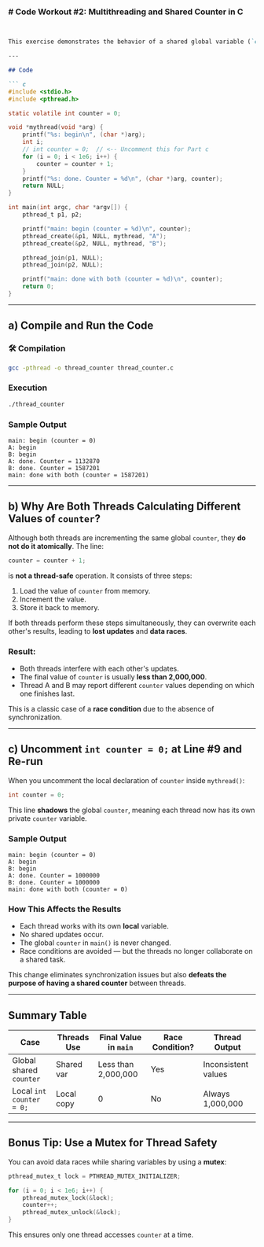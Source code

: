 ### # Code Workout #2: Multithreading and Shared Counter in C
```markdown


This exercise demonstrates the behavior of a shared global variable (`counter`) accessed by multiple threads in a multithreaded C program using `pthread`.

---

## Code

``` c
#include <stdio.h>
#include <pthread.h>

static volatile int counter = 0;

void *mythread(void *arg) {
    printf("%s: begin\n", (char *)arg);
    int i;
    // int counter = 0;  // <-- Uncomment this for Part c
    for (i = 0; i < 1e6; i++) {
        counter = counter + 1;
    }
    printf("%s: done. Counter = %d\n", (char *)arg, counter);
    return NULL;
}

int main(int argc, char *argv[]) {
    pthread_t p1, p2;

    printf("main: begin (counter = %d)\n", counter);
    pthread_create(&p1, NULL, mythread, "A");
    pthread_create(&p2, NULL, mythread, "B");

    pthread_join(p1, NULL);
    pthread_join(p2, NULL);

    printf("main: done with both (counter = %d)\n", counter);
    return 0;
}
```

---

## a) Compile and Run the Code

### 🛠️ Compilation
```bash
gcc -pthread -o thread_counter thread_counter.c
```

### Execution
```bash
./thread_counter
```

### Sample Output
```
main: begin (counter = 0)
A: begin
B: begin
A: done. Counter = 1132870
B: done. Counter = 1587201
main: done with both (counter = 1587201)
```

---

## b) Why Are Both Threads Calculating Different Values of `counter`?

Although both threads are incrementing the same global `counter`, they **do not do it atomically**. The line:

```c
counter = counter + 1;
```

is **not a thread-safe** operation. It consists of three steps:
1. Load the value of `counter` from memory.
2. Increment the value.
3. Store it back to memory.

If both threads perform these steps simultaneously, they can overwrite each other's results, leading to **lost updates** and **data races**.

### Result:
- Both threads interfere with each other's updates.
- The final value of `counter` is usually **less than 2,000,000**.
- Thread A and B may report different `counter` values depending on which one finishes last.

This is a classic case of a **race condition** due to the absence of synchronization.

---

## c) Uncomment `int counter = 0;` at Line #9 and Re-run

When you uncomment the local declaration of `counter` inside `mythread()`:

```c
int counter = 0;
```

This line **shadows** the global `counter`, meaning each thread now has its own private `counter` variable.

### Sample Output
```
main: begin (counter = 0)
A: begin
B: begin
A: done. Counter = 1000000
B: done. Counter = 1000000
main: done with both (counter = 0)
```

### How This Affects the Results

- Each thread works with its own **local** variable.
- No shared updates occur.
- The global `counter` in `main()` is never changed.
- Race conditions are avoided — but the threads no longer collaborate on a shared task.

This change eliminates synchronization issues but also **defeats the purpose of having a shared counter** between threads.

---

##  Summary Table

| Case                          | Threads Use | Final Value in `main` | Race Condition? | Thread Output      |
|-------------------------------|-------------|------------------------|------------------|---------------------|
| Global shared `counter`       | Shared var  | Less than 2,000,000    |    Yes           | Inconsistent values |
| Local `int counter = 0;`      | Local copy  | 0                      |    No            | Always 1,000,000    |

---

##  Bonus Tip: Use a Mutex for Thread Safety

You can avoid data races while sharing variables by using a **mutex**:

```c
pthread_mutex_t lock = PTHREAD_MUTEX_INITIALIZER;

for (i = 0; i < 1e6; i++) {
    pthread_mutex_lock(&lock);
    counter++;
    pthread_mutex_unlock(&lock);
}
```

This ensures only one thread accesses `counter` at a time.


